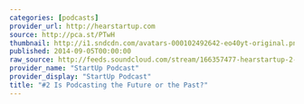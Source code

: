 ```yaml
---
categories: [podcasts]
provider_url: http://hearstartup.com
source: http://pca.st/PTwH
thumbnail: http://i1.sndcdn.com/avatars-000102492642-eo40yt-original.png?e76cf77
published: 2014-09-05T00:00:00
raw_source: http://feeds.soundcloud.com/stream/166357477-hearstartup-2-is-podcasting-the-future-or-the-past.mp3
provider_name: "StartUp Podcast"
provider_display: "StartUp Podcast"
title: "#2 Is Podcasting the Future or the Past?"
---
```

